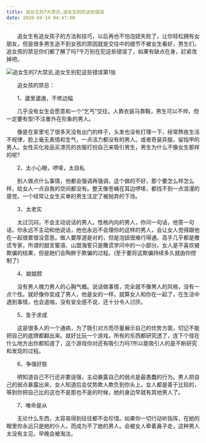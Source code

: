 ```yaml
---
title: 追女生的7大禁忌,追女生别犯这些错误
date: 2020-04-14 04:47:00
---
```




　　追女生有追女孩子的方法和技巧，以后再也不怕泡妞失败了，让你轻松拥有女朋友，但是很多男生追不到女孩的原因就是交往中的细节不被女生看好，男生们，追女孩的禁忌你们都了解了吗?千万别在犯这些错误了，如果有缺点在身，赶紧改掉吧。

![追女生的7大禁忌,追女生别犯这些错误第1张](/img/5f784f82a37fa8c90c8249a80a893dc4.jpg)

　　追女孩的禁忌：

　　1、邋里邋遢，不修边幅

　　几乎没有女生会愿意和一个“乞丐”交往。人靠衣装马靠鞍，男生可以不帅，但一定要有型!不注重外在形象的男人。

　　像是在家里宅了很多天没有出门的样子，头发也没有打理一下，经常熬夜生活不规律，脸上毫无表情和生气，一点活力都没有的男人。或者奇装异服，留指甲的男人。女性买化妆品买漂亮的衣服打扮自己来吸引男生，男生为什么不像女生那样的呢?

　　2、太小心眼，啰嗦，太自私

　　别人做点什么事情，他都会强调再强调，这个做的不好，那个要怎么样怎么样，给女人一点自我的空间都没有。整天像苍蝇在耳边啰嗦，都找不到一点浪漫的感觉。一个经常让女生买单的男生注定了被抛弃的下场。

　　3、太老实

　　太过沉闷，不会主动说话的男人。性格内向的男人，你问一句话，他答一句话，你永远不主动和他说话，他也永远不会理你的这样的男人，会让女人觉得跟他在一起很累很没意思。做人要厚道是对的，但是泡妞很难行得通。高手几乎都是撒谎专家，所谓的甜言蜜语、山盟海誓只是撒谎学问中的一小部分。女人是不喜欢被欺骗的结果，但是她们会陶醉于欺骗的过程。(至于要将这欺骗持续多久就由你控制了)

　　4、娘娘腔

　　没有男人魄力男人的心胸气概。说话做事情，完全就不像男人的风格，没有一点个性。就好像你变成了男人，他是女的一样。就算女人和你在一起了，在生活中遇到事情，也会退缩，没有安全感不说，还十分令人讨厌。

　　5、急于求成

　　这是很多人的一个通病，为了吸引对方而尽量展示自己的优势方面，切记不能把自己的底牌都翻出来。就好比玩一个游戏，所有的东西都研究透了，连下个怪在什么地方出你都知道了，这个游戏你对还有吸引力吗?所以能吸引人的是不断研究和发现的过程。

　　6、争强好胜

　　明知道自己不行还非要逞强，主动暴露自己的弱点是最愚蠢的行为。男人把自己的弱点暴露出来，女人知道后会仗势欺人欺负到你头上。女人都是善于比较的，等到你把自己比的这也不是那也不是的时候，她的身边早就有其他男人了。

　　7、唯命是从

　　无论什么东西，太容易得到往往都不会珍惜。如果你一切行动听指挥，在她的眼里你永远只是她的仆人，而成为不了她的男人。会被女人牵着鼻子走，这种男人太没有主见，早晚会被淘汰。
